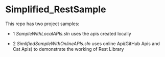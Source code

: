 # Simplified_RestSample

This repo has two project samples:

- 1 *SampleWithLocalAPIs.sln* uses the apis created locally 

- 2 *SimlifiedSampleWithOnlineAPIs.sln* uses online Api(GitHub Apis and Cat Apis) to demonstrate the working of Rest Library
